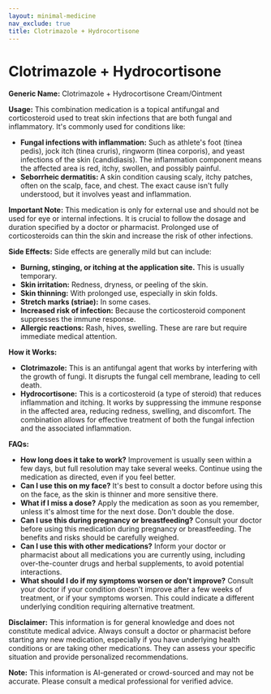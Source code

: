 ```yaml
---
layout: minimal-medicine
nav_exclude: true
title: Clotrimazole + Hydrocortisone
---
```


# Clotrimazole + Hydrocortisone

**Generic Name:** Clotrimazole + Hydrocortisone Cream/Ointment

**Usage:** This combination medication is a topical antifungal and corticosteroid used to treat skin infections that are both fungal and inflammatory.  It's commonly used for conditions like:

* **Fungal infections with inflammation:** Such as athlete's foot (tinea pedis), jock itch (tinea cruris), ringworm (tinea corporis), and yeast infections of the skin (candidiasis). The inflammation component means the affected area is red, itchy, swollen, and possibly painful.
* **Seborrheic dermatitis:**  A skin condition causing scaly, itchy patches, often on the scalp, face, and chest.  The exact cause isn't fully understood, but it involves yeast and inflammation.

**Important Note:** This medication is only for external use and should not be used for eye or internal infections.  It is crucial to follow the dosage and duration specified by a doctor or pharmacist. Prolonged use of corticosteroids can thin the skin and increase the risk of other infections.

**Side Effects:**  Side effects are generally mild but can include:

* **Burning, stinging, or itching at the application site.** This is usually temporary.
* **Skin irritation:** Redness, dryness, or peeling of the skin.
* **Skin thinning:** With prolonged use, especially in skin folds.
* **Stretch marks (striae):**  In some cases.
* **Increased risk of infection:**  Because the corticosteroid component suppresses the immune response.
* **Allergic reactions:** Rash, hives, swelling.  These are rare but require immediate medical attention.


**How it Works:**

* **Clotrimazole:** This is an antifungal agent that works by interfering with the growth of fungi. It disrupts the fungal cell membrane, leading to cell death.
* **Hydrocortisone:** This is a corticosteroid (a type of steroid) that reduces inflammation and itching. It works by suppressing the immune response in the affected area, reducing redness, swelling, and discomfort.  The combination allows for effective treatment of both the fungal infection and the associated inflammation.

**FAQs:**

* **How long does it take to work?**  Improvement is usually seen within a few days, but full resolution may take several weeks.  Continue using the medication as directed, even if you feel better.
* **Can I use this on my face?**  It's best to consult a doctor before using this on the face, as the skin is thinner and more sensitive there.
* **What if I miss a dose?** Apply the medication as soon as you remember, unless it's almost time for the next dose. Don't double the dose.
* **Can I use this during pregnancy or breastfeeding?**  Consult your doctor before using this medication during pregnancy or breastfeeding.  The benefits and risks should be carefully weighed.
* **Can I use this with other medications?**  Inform your doctor or pharmacist about all medications you are currently using, including over-the-counter drugs and herbal supplements, to avoid potential interactions.
* **What should I do if my symptoms worsen or don't improve?**  Consult your doctor if your condition doesn't improve after a few weeks of treatment, or if your symptoms worsen. This could indicate a different underlying condition requiring alternative treatment.


**Disclaimer:** This information is for general knowledge and does not constitute medical advice.  Always consult a doctor or pharmacist before starting any new medication, especially if you have underlying health conditions or are taking other medications.  They can assess your specific situation and provide personalized recommendations.


**Note:** This information is AI-generated or crowd-sourced and may not be accurate. Please consult a medical professional for verified advice.